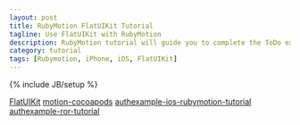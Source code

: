 ```yaml
---
layout: post
title: RubyMotion FlatUIKit Tutorial
tagline: Use FlatUIKit with RubyMotion
description: RubyMotion tutorial will guide you to complete the ToDo example app with all the features like tasks display, task creation and completion.
category: tutorial
tags: [Rubymotion, iPhone, iOS, FlatUIKit]
---
```

{% include JB/setup %}

[FlatUIKit](https://github.com/Grouper/FlatUIKit)
[motion-cocoapods](https://github.com/HipByte/motion-cocoapods)
[authexample-ios-rubymotion-tutorial](https://github.com/lucatironi/authexample-ios-rubymotion-tutorial)
[authexample-ror-tutorial](https://github.com/lucatironi/authexample-ror-tutorial)